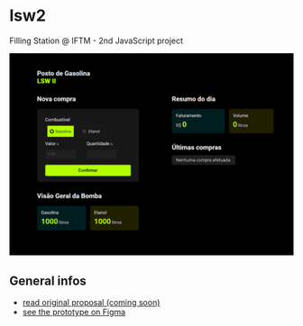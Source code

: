 # lsw2
Filling Station @ IFTM - 2nd JavaScript project

![](Header.png)

## General infos
* [read original proposal (coming soon)](#general-infos)
* [see the prototype on Figma](https://www.figma.com/file/zKg0S3bWPGTMGzunwCxTRb/IFTM-Avalia%C3%A7%C3%A3o-2)
